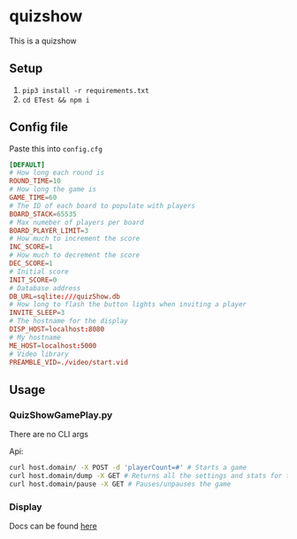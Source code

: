 # quizshow

This is a quizshow

## Setup

1. `pip3 install -r requirements.txt`
2. `cd ETest && npm i`

## Config file

Paste this into `config.cfg`

```conf
[DEFAULT]
# How long each round is
ROUND_TIME=10
# How long the game is
GAME_TIME=60
# The ID of each board to populate with players
BOARD_STACK=65535
# Max numeber of players per board
BOARD_PLAYER_LIMIT=3
# How much to increment the score
INC_SCORE=1
# How much to decrement the score
DEC_SCORE=1
# Initial score
INIT_SCORE=0
# Database address
DB_URL=sqlite:///quizShow.db
# How long to flash the button lights when inviting a player
INVITE_SLEEP=3
# The hostname for the display
DISP_HOST=localhost:8080
# My hostname
ME_HOST=localhost:5000
# Video library
PREAMBLE_VID=./video/start.vid
```

## Usage

### QuizShowGamePlay.py

There are no CLI args

Api:

```bash
curl host.domain/ -X POST -d 'playerCount=#' # Starts a game
curl host.domain/dump -X GET # Returns all the settings and stats for the game
curl host.domain/pause -X GET # Pauses/unpauses the game
```

### Display

Docs can be found [here](Display/README.md)